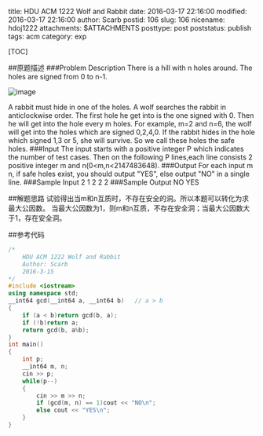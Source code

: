 title: HDU ACM 1222 Wolf and Rabbit
date: 2016-03-17 22:16:00
modified: 2016-03-17 22:16:00
author: Scarb
postid: 106
slug: 106
nicename: hdoj1222
attachments: $ATTACHMENTS
posttype: post
poststatus: publish
tags: acm
category: exp

[TOC]

##原题描述
###Problem Description
There is a hill with n holes around. The holes are signed from 0 to n-1.

![image](http://acm.hdu.edu.cn/data/images/C9-1004-1.jpg)

A rabbit must hide in one of the holes. A wolf searches the rabbit in anticlockwise order. The first hole he get into is the one signed with 0. Then he will get into the hole every m holes. For example, m=2 and n=6, the wolf will get into the holes which are signed 0,2,4,0. If the rabbit hides in the hole which signed 1,3 or 5, she will survive. So we call these holes the safe holes.
###Input
The input starts with a positive integer P which indicates the number of test cases. Then on the following P lines,each line consists 2 positive integer m and n(0&lt;m,n&lt;2147483648).
###Output
For each input m n, if safe holes exist, you should output "YES", else output "NO" in a single line.
###Sample Input
2
1 2
2 2
###Sample Output
NO
YES

##解题思路
试验得出当m和n互质时，不存在安全的洞。所以本题可以转化为求最大公因数。
当最大公因数为1，则m和n互质，不存在安全洞；当最大公因数大于1，存在安全洞。

##参考代码
```C++
/*
	HDU ACM 1222 Wolf and Rabbit
	Author: Scarb
	2016-3-15
*/
#include <iostream>
using namespace std;
__int64 gcd(__int64 a, __int64 b)	// a > b
{
	if (a < b)return gcd(b, a);
	if (!b)return a;
	return gcd(b, a%b);
}
int main()
{
	int p;
	__int64 m, n;
	cin >> p;
	while(p--)
	{
		cin >> m >> n;
		if (gcd(m, n) == 1)cout << "NO\n";
		else cout << "YES\n";
	}
}
```